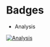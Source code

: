 # Badges

* Analysis

[![Analysis](https://github.com/RitikParashar/M1_Librarymanagementsystem/actions/workflows/Analysis.yml/badge.svg)](https://github.com/RitikParashar/M1_Librarymanagementsystem/actions/workflows/Analysis.yml)


